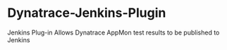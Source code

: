 # Dynatrace-Jenkins-Plugin
Jenkins Plug-in Allows Dynatrace AppMon test results to be published to Jenkins


